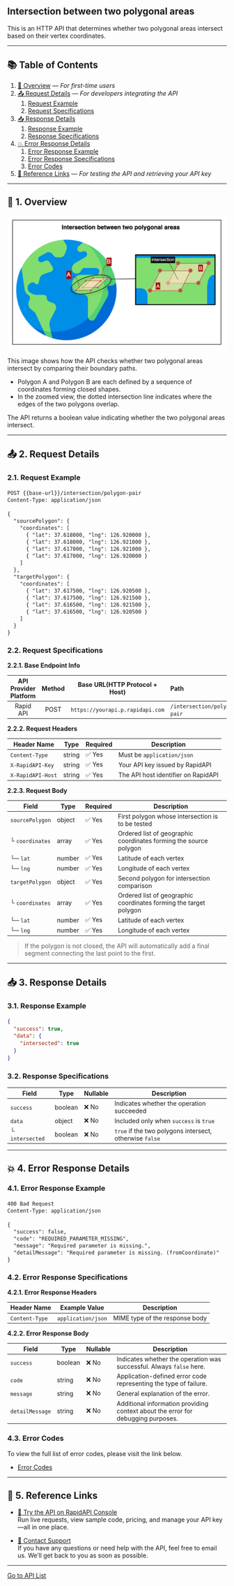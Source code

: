 ## Intersection between two polygonal areas

This is an HTTP API that determines whether two polygonal areas intersect based on their vertex coordinates.

---

## 📚 Table of Contents

1. [🧭 Overview](#-1-overview) — *For first-time users*
2. [📤 Request Details](#-2-request-details) — *For developers integrating the API*
    1. [Request Example](#21-request-example)
    2. [Request Specifications](#22-request-specifications)
3. [📥 Response Details](#-3-response-details)
    1. [Response Example](#31-response-example)
    2. [Response Specifications](#32-response-specifications)
4. [💥 Error Response Details](#-4-error-response-details)
    1. [Error Response Example](#41-error-response-example)
    2. [Error Response Specifications](#42-error-response-specifications)
    3. [Error Codes](#43-error-codes)
5. [🔗 Reference Links](#-5-reference-links) — *For testing the API and retrieving your API key*

---

## 🧭 1. Overview

![intersection-between-two-polygonal-areas](./img/intersection-between-two-polygonal-areas.png)

This image shows how the API checks whether two polygonal areas intersect by comparing their boundary paths.

- Polygon A and Polygon B are each defined by a sequence of coordinates forming closed shapes.
- In the zoomed view, the dotted intersection line indicates where the edges of the two polygons overlap.

The API returns a boolean value indicating whether the two polygonal areas intersect.

---

## 📤 2. Request Details

### 2.1. Request Example

```http request
POST {{base-url}}/intersection/polygon-pair
Content-Type: application/json

{
  "sourcePolygon": {
    "coordinates": [
      { "lat": 37.618000, "lng": 126.920000 },
      { "lat": 37.618000, "lng": 126.921000 },
      { "lat": 37.617000, "lng": 126.921000 },
      { "lat": 37.617000, "lng": 126.920000 }
    ]
  },
  "targetPolygon": {
    "coordinates": [
      { "lat": 37.617500, "lng": 126.920500 },
      { "lat": 37.617500, "lng": 126.921500 },
      { "lat": 37.616500, "lng": 126.921500 },
      { "lat": 37.616500, "lng": 126.920500 }
    ]
  }
}
```

### 2.2. Request Specifications

**2.2.1. Base Endpoint Info**

| API Provider Platform | Method | Base URL(HTTP Protocol + Host)   | Path                         |
|:---------------------:|:------:|----------------------------------|:-----------------------------|
|       Rapid API       |  POST  | `https://yourapi.p.rapidapi.com` | `/intersection/polygon-pair` |

**2.2.2. Request Headers**

| Header Name       | Type   | Required | Description                         |
|-------------------|--------|----------|-------------------------------------|
| `Content-Type`    | string | ✅ Yes    | Must be `application/json`          |
| `X-RapidAPI-Key`  | string | ✅ Yes    | Your API key issued by RapidAPI     |
| `X-RapidAPI-Host` | string | ✅ Yes    | The API host identifier on RapidAPI |

**2.2.3. Request Body**

| Field           | Type   | Required | Description                                                       |
|-----------------|--------|----------|-------------------------------------------------------------------|
| `sourcePolygon` | object | ✅ Yes    | First polygon whose intersection is to be tested                  |
| └ `coordinates` | array  | ✅ Yes    | Ordered list of geographic coordinates forming the source polygon |
| └─ `lat`        | number | ✅ Yes    | Latitude of each vertex                                           |
| └─ `lng`        | number | ✅ Yes    | Longitude of each vertex                                          |
| `targetPolygon` | object | ✅ Yes    | Second polygon for intersection comparison                        |
| └ `coordinates` | array  | ✅ Yes    | Ordered list of geographic coordinates forming the target polygon |
| └─ `lat`        | number | ✅ Yes    | Latitude of each vertex                                           |
| └─ `lng`        | number | ✅ Yes    | Longitude of each vertex                                          |

> If the polygon is not closed, the API will automatically add a final segment connecting the last point to the first.

---

## 📥 3. Response Details

### 3.1. Response Example

```json
{
  "success": true,
  "data": {
    "intersected": true
  }
}
```

### 3.2. Response Specifications

| Field           | Type    | Nullable | Description                                             |
|-----------------|---------|----------|---------------------------------------------------------|
| `success`       | boolean | ❌ No     | Indicates whether the operation succeeded               |
| `data`          | object  | ❌ No     | Included only when `success` is `true`                  |
| └ `intersected` | boolean | ❌ No     | `true` if the two polygons intersect, otherwise `false` |

---

## 💥 4. Error Response Details

### 4.1. Error Response Example

```http request
400 Bad Request
Content-Type: application/json

{
  "success": false,
  "code": "REQUIRED_PARAMETER_MISSING",
  "message": "Required parameter is missing.",
  "detailMessage": "Required parameter is missing. (fromCoordinate)"
}
```

### 4.2. Error Response Specifications

**4.2.1. Error Response Headers**

| Header Name    | Example Value      | Description                    |
|----------------|--------------------|--------------------------------|
| `Content-Type` | `application/json` | MIME type of the response body |

**4.2.2. Error Response Body**

| Field           | Type    | Nullable | Description                                                                      |
|-----------------|---------|----------|----------------------------------------------------------------------------------|
| `success`       | boolean | ❌ No     | Indicates whether the operation was successful. Always `false` here.             |
| `code`          | string  | ❌ No     | Application-defined error code representing the type of failure.                 |
| `message`       | string  | ❌ No     | General explanation of the error.                                                |
| `detailMessage` | string  | ❌ No     | Additional information providing context about the error for debugging purposes. |

### 4.3. Error Codes

To view the full list of error codes, please visit the link below.

- [Error Codes](./common/error-codes.md)

---

## 🔗 5. Reference Links

- [🚀 Try the API on RapidAPI Console](https://rapidapi.com/your-api/test)  
  Run live requests, view sample code, pricing, and manage your API key—all in one place.


- [💬 Contact Support](mailto:support@yourapi.com)  
  If you have any questions or need help with the API, feel free to email us. We’ll get back to you as soon as possible.

---

[Go to API List](../index.md)